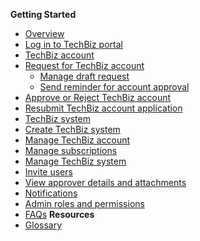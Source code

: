 **Getting Started**
  - [Overview](techBiz-overview.md)
  - [Log in to TechBiz portal](log-in-to-TechBiz-portal.md)
  - [TechBiz account](techbiz-account.md)
  - [Request for TechBiz account](request-techbiz-account.md)
    - [Manage draft request](manage-draft-request.md)
    - [Send reminder for account approval](send-reminder-for-account-approval.md)
  - [Approve or Reject TechBiz account](approve-or-reject-techbiz-account.md)
  - [Resubmit TechBiz account application](resubmit-techbiz-account-application.md)
  - [TechBiz system](techbiz-system.md)
  - [Create TechBiz system](create-techbiz-system.md)
  - [Manage TechBiz account](manage-techbiz-account.md)
  - [Manage subscriptions](manage-subscriptions.md)
  - [Manage TechBiz system](manage-techbiz-system.md)
  - [Invite users](invite-users.md)
  - [View approver details and attachments](view-approver-details-and-attachments.md)
  - [Notifications](notifications.md)
  - [Admin roles and permissions](admin-roles-and-permissions.md)
  - [FAQs](faq.md)
**Resources**
  - [Glossary](glossary.md)

